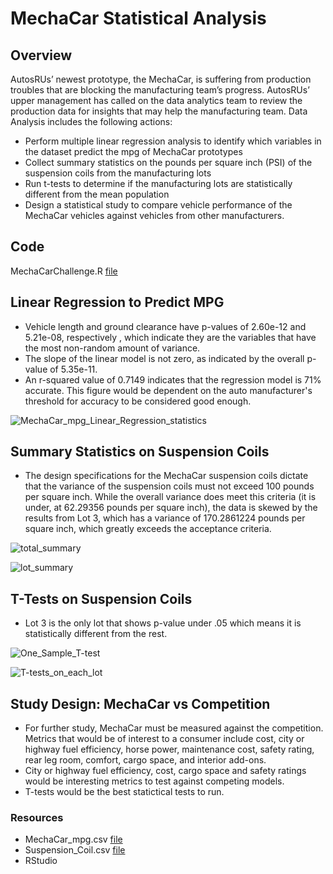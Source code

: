# MechaCar Statistical Analysis

## Overview

AutosRUs’ newest prototype, the MechaCar, is suffering from production troubles that are blocking the manufacturing team’s progress. 
AutosRUs’ upper management has called on the data analytics team to review the production data for insights that may help the manufacturing team.
Data Analysis includes the following actions:
- Perform multiple linear regression analysis to identify which variables in the dataset predict the mpg of MechaCar prototypes
- Collect summary statistics on the pounds per square inch (PSI) of the suspension coils from the manufacturing lots
- Run t-tests to determine if the manufacturing lots are statistically different from the mean population
- Design a statistical study to compare vehicle performance of the MechaCar vehicles against vehicles from other manufacturers. 

## Code
MechaCarChallenge.R  [file](MechaCarChallenge.R)

## Linear Regression to Predict MPG

- Vehicle length and ground clearance have p-values of 2.60e-12  and  5.21e-08, respectively , which indicate they are the variables that have the most non-random amount of variance. 
- The slope of the linear model is not zero, as indicated by the overall p-value of 5.35e-11.
- An r-squared value of 0.7149 indicates that the regression model is 71% accurate. This figure would be dependent on the auto manufacturer's threshold for accuracy to be considered good enough.

![MechaCar_mpg_Linear_Regression_statistics](https://user-images.githubusercontent.com/98564776/168491934-646128d3-1635-49c2-bedc-4165b68a8bd7.PNG)


## Summary Statistics on Suspension Coils

- The design specifications for the MechaCar suspension coils dictate that the variance of the suspension coils must not exceed 100 pounds per square inch. While the overall variance does meet this criteria  (it is under, at 62.29356 pounds per square inch), the data is skewed by the results from Lot 3, which has a variance of 170.2861224 pounds per square inch, which greatly exceeds the acceptance criteria.

![total_summary](https://user-images.githubusercontent.com/98564776/168491944-42342f5e-0201-4d40-aef8-7f69fec25df7.PNG)

![lot_summary](https://user-images.githubusercontent.com/98564776/168491948-2871d712-de14-4b64-8e45-3a4d7cae125c.PNG)


## T-Tests on Suspension Coils

- Lot 3 is the only lot that shows p-value under .05  which means it is statistically different from the rest.

![One_Sample_T-test](https://user-images.githubusercontent.com/98564776/168491951-9afadd54-f971-40de-92ec-2024d7ae3a50.PNG)


![T-tests_on_each_lot](https://user-images.githubusercontent.com/98564776/168491955-e96a4662-55a4-47ce-ae8d-89327d4f0af6.PNG)

## Study Design: MechaCar vs Competition

- For further study, MechaCar must be measured against the competition. Metrics that would be of interest to a consumer include cost, city or highway fuel efficiency, horse power, maintenance cost, safety rating, rear leg room, comfort, cargo space, and interior add-ons.  
- City or highway fuel efficiency, cost, cargo space and safety ratings would be interesting metrics to test against competing models. 
- T-tests would be the best statictical tests to run. 

### Resources

- MechaCar_mpg.csv   [file](MechaCar_mpg.csv)
- Suspension_Coil.csv  [file](Suspension_Coil.csv)
- RStudio
